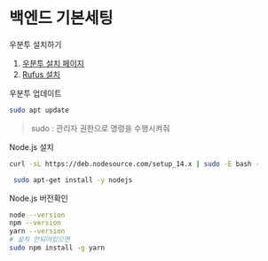 # 백엔드 기본세팅



우분투 설치하기

1. [우분투 설치 페이지](https://releases.ubuntu.com/focal/)
2. [Rufus 설치](https://rufus.ie/ko/)

우분투 업데이트

```bash
sudo apt update
```

> sudo : 관리자 권한으로 명령을 수행시켜줘

Node.js 설치

```bash
curl -sL https://deb.nodesource.com/setup_14.x | sudo -E bash -
```

```bash
 sudo apt-get install -y nodejs
```



Node.js 버전확인

```bash
node --version
npm --version
yarn --version
# 설치 안되어있으면
sudo npm install -g yarn
```
